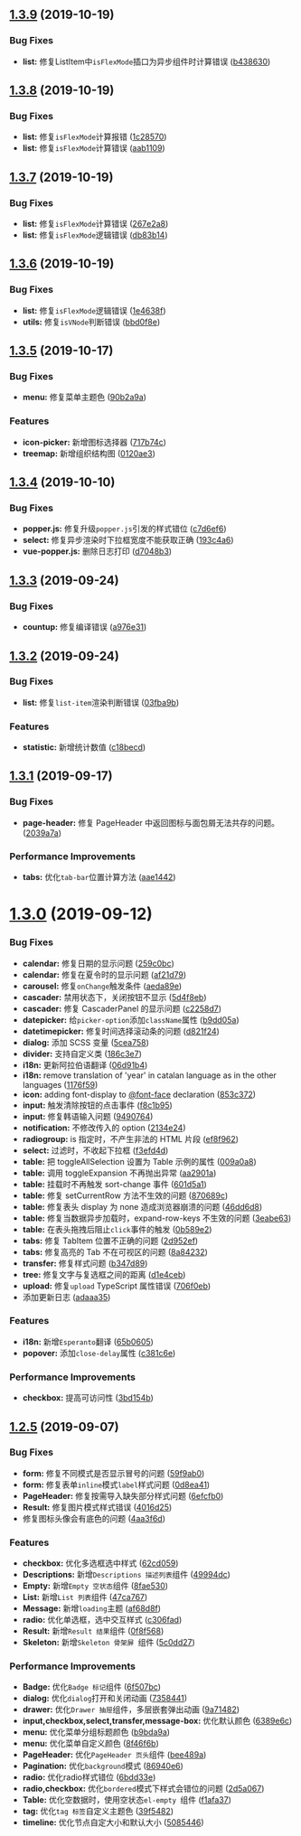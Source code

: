 ## [1.3.9](https://github.com/yakcodo/yak/compare/v1.3.8...v1.3.9) (2019-10-19)


### Bug Fixes

* **list:** 修复ListItem中`isFlexMode`插口为异步组件时计算错误 ([b438630](https://github.com/yakcodo/yak/commit/b438630))



## [1.3.8](https://github.com/yakcodo/yak/compare/v1.3.7...v1.3.8) (2019-10-19)


### Bug Fixes

* **list:** 修复`isFlexMode`计算报错 ([1c28570](https://github.com/yakcodo/yak/commit/1c28570))
* **list:** 修复`isFlexMode`计算错误 ([aab1109](https://github.com/yakcodo/yak/commit/aab1109))



## [1.3.7](https://github.com/yakcodo/yak/compare/v1.3.6...v1.3.7) (2019-10-19)


### Bug Fixes

* **list:** 修复`isFlexMode`计算错误 ([267e2a8](https://github.com/yakcodo/yak/commit/267e2a8))
* **list:** 修复`isFlexMode`逻辑错误 ([db83b14](https://github.com/yakcodo/yak/commit/db83b14))



## [1.3.6](https://github.com/yakcodo/yak/compare/v1.3.5...v1.3.6) (2019-10-19)


### Bug Fixes

* **list:** 修复`isFlexMode`逻辑错误 ([1e4638f](https://github.com/yakcodo/yak/commit/1e4638f))
* **utils:** 修复`isVNode`判断错误 ([bbd0f8e](https://github.com/yakcodo/yak/commit/bbd0f8e))



## [1.3.5](https://github.com/yakcodo/yak/compare/v1.3.4...v1.3.5) (2019-10-17)


### Bug Fixes

* **menu:** 修复菜单主题色 ([90b2a9a](https://github.com/yakcodo/yak/commit/90b2a9a))


### Features

* **icon-picker:** 新增图标选择器 ([717b74c](https://github.com/yakcodo/yak/commit/717b74c))
* **treemap:** 新增组织结构图 ([0120ae3](https://github.com/yakcodo/yak/commit/0120ae3))



## [1.3.4](https://github.com/yakcodo/yak/compare/v1.3.3...v1.3.4) (2019-10-10)


### Bug Fixes

* **popper.js:** 修复升级`popper.js`引发的样式错位 ([c7d6ef6](https://github.com/yakcodo/yak/commit/c7d6ef6))
* **select:** 修复异步渲染时下拉框宽度不能获取正确 ([193c4a6](https://github.com/yakcodo/yak/commit/193c4a6))
* **vue-popper.js:** 删除日志打印 ([d7048b3](https://github.com/yakcodo/yak/commit/d7048b3))



## [1.3.3](https://github.com/yakcodo/yak/compare/v1.3.2...v1.3.3) (2019-09-24)


### Bug Fixes

* **countup:** 修复编译错误 ([a976e31](https://github.com/yakcodo/yak/commit/a976e31))



## [1.3.2](https://github.com/yakcodo/yak/compare/v1.3.1...v1.3.2) (2019-09-24)


### Bug Fixes

* **list:** 修复`list-item`渲染判断错误 ([03fba9b](https://github.com/yakcodo/yak/commit/03fba9b))


### Features

* **statistic:** 新增统计数值 ([c18becd](https://github.com/yakcodo/yak/commit/c18becd))



## [1.3.1](https://github.com/yakcodo/yak/compare/v1.3.0...v1.3.1) (2019-09-17)


### Bug Fixes

* **page-header:** 修复 PageHeader 中返回图标与面包屑无法共存的问题。 ([2039a7a](https://github.com/yakcodo/yak/commit/2039a7a))


### Performance Improvements

* **tabs:** 优化`tab-bar`位置计算方法 ([aae1442](https://github.com/yakcodo/yak/commit/aae1442))



# [1.3.0](https://github.com/yakcodo/yak/compare/v1.2.5...v1.3.0) (2019-09-12)


### Bug Fixes

* **calendar:** 修复日期的显示问题 ([259c0bc](https://github.com/yakcodo/yak/commit/259c0bc))
* **calendar:** 修复在夏令时的显示问题 ([af21d79](https://github.com/yakcodo/yak/commit/af21d79))
* **carousel:** 修复`onChange`触发条件 ([aeda89e](https://github.com/yakcodo/yak/commit/aeda89e))
* **cascader:** 禁用状态下，关闭按钮不显示 ([5d4f8eb](https://github.com/yakcodo/yak/commit/5d4f8eb))
* **cascader:** 修复 CascaderPanel 的显示问题 ([c2258d7](https://github.com/yakcodo/yak/commit/c2258d7))
* **datepicker:** 给`picker-option`添加`className`属性 ([b9dd05a](https://github.com/yakcodo/yak/commit/b9dd05a))
* **datetimepicker:** 修复时间选择滚动条的问题 ([d821f24](https://github.com/yakcodo/yak/commit/d821f24))
* **dialog:** 添加 SCSS 变量 ([5cea758](https://github.com/yakcodo/yak/commit/5cea758))
* **divider:** 支持自定义类 ([186c3e7](https://github.com/yakcodo/yak/commit/186c3e7))
* **i18n:** 更新阿拉伯语翻译 ([06d91b4](https://github.com/yakcodo/yak/commit/06d91b4))
* **i18n:** remove translation of 'year' in catalan language as in the other languages ([1176f59](https://github.com/yakcodo/yak/commit/1176f59))
* **icon:** adding font-display to [@font-face](https://github.com/font-face) declaration ([853c372](https://github.com/yakcodo/yak/commit/853c372))
* **input:** 触发清除按钮的点击事件 ([f8c1b95](https://github.com/yakcodo/yak/commit/f8c1b95))
* **input:** 修复韩语输入问题 ([9490764](https://github.com/yakcodo/yak/commit/9490764))
* **notification:** 不修改传入的 option ([2134e24](https://github.com/yakcodo/yak/commit/2134e24))
* **radiogroup:** is 指定时，不产生非法的 HTML 片段 ([ef8f962](https://github.com/yakcodo/yak/commit/ef8f962))
* **select:** 过滤时，不收起下拉框 ([f3efd4d](https://github.com/yakcodo/yak/commit/f3efd4d))
* **table:** 把 toggleAllSelection 设置为 Table 示例的属性 ([009a0a8](https://github.com/yakcodo/yak/commit/009a0a8))
* **table:** 调用 toggleExpansion 不再抛出异常 ([aa2901a](https://github.com/yakcodo/yak/commit/aa2901a))
* **table:** 挂载时不再触发 sort-change 事件 ([601d5a1](https://github.com/yakcodo/yak/commit/601d5a1))
* **table:** 修复 setCurrentRow 方法不生效的问题 ([870689c](https://github.com/yakcodo/yak/commit/870689c))
* **table:** 修复表头 display 为 none 造成浏览器崩溃的问题 ([46dd6d8](https://github.com/yakcodo/yak/commit/46dd6d8))
* **table:** 修复当数据异步加载时，expand-row-keys 不生效的问题 ([3eabe63](https://github.com/yakcodo/yak/commit/3eabe63))
* **table:** 在表头拖拽后阻止`click`事件的触发 ([0b589e2](https://github.com/yakcodo/yak/commit/0b589e2))
* **tabs:** 修复 TabItem 位置不正确的问题 ([2d952ef](https://github.com/yakcodo/yak/commit/2d952ef))
* **tabs:** 修复高亮的 Tab 不在可视区的问题 ([8a84232](https://github.com/yakcodo/yak/commit/8a84232))
* **transfer:** 修复样式问题 ([b347d89](https://github.com/yakcodo/yak/commit/b347d89))
* **tree:** 修复文字与复选框之间的距离 ([d1e4ceb](https://github.com/yakcodo/yak/commit/d1e4ceb))
* **upload:** 修复`upload` TypeScript 属性错误 ([706f0eb](https://github.com/yakcodo/yak/commit/706f0eb))
* 添加更新日志 ([adaaa35](https://github.com/yakcodo/yak/commit/adaaa35))


### Features

* **i18n:** 新增`Esperanto`翻译 ([65b0605](https://github.com/yakcodo/yak/commit/65b0605))
* **popover:** 添加`close-delay`属性 ([c381c6e](https://github.com/yakcodo/yak/commit/c381c6e))


### Performance Improvements

* **checkbox:** 提高可访问性 ([3bd154b](https://github.com/yakcodo/yak/commit/3bd154b))



## [1.2.5](https://github.com/yakcodo/yak/compare/c306fad...v1.2.5) (2019-09-07)


### Bug Fixes

* **form:** 修复不同模式是否显示冒号的问题 ([59f9ab0](https://github.com/yakcodo/yak/commit/59f9ab0))
* **form:** 修复表单`inline`模式`label`样式问题 ([0d8ea41](https://github.com/yakcodo/yak/commit/0d8ea41))
* **PageHeader:** 修复按需导入缺失部分样式问题 ([6efcfb0](https://github.com/yakcodo/yak/commit/6efcfb0))
* **Result:** 修复图片模式样式错误 ([4016d25](https://github.com/yakcodo/yak/commit/4016d25))
* 修复图标头像会有底色的问题 ([4aa3f6d](https://github.com/yakcodo/yak/commit/4aa3f6d))


### Features

* **checkbox:** 优化多选框选中样式 ([62cd059](https://github.com/yakcodo/yak/commit/62cd059))
* **Descriptions:** 新增`Descriptions 描述列表`组件 ([49994dc](https://github.com/yakcodo/yak/commit/49994dc))
* **Empty:** 新增`Empty 空状态`组件 ([8fae530](https://github.com/yakcodo/yak/commit/8fae530))
* **List:** 新增`List 列表`组件 ([47ca767](https://github.com/yakcodo/yak/commit/47ca767))
* **Message:** 新增`loading`主题 ([af68d8f](https://github.com/yakcodo/yak/commit/af68d8f))
* **radio:** 优化单选框，选中交互样式 ([c306fad](https://github.com/yakcodo/yak/commit/c306fad))
* **Result:** 新增`Result 结果`组件 ([0f8f568](https://github.com/yakcodo/yak/commit/0f8f568))
* **Skeleton:** 新增`Skeleton 骨架屏 `组件 ([5c0dd27](https://github.com/yakcodo/yak/commit/5c0dd27))


### Performance Improvements

* **Badge:** 优化`Badge 标记`组件 ([6f507bc](https://github.com/yakcodo/yak/commit/6f507bc))
* **dialog:** 优化`dialog`打开和关闭动画 ([7358441](https://github.com/yakcodo/yak/commit/7358441))
* **drawer:** 优化`Drawer 抽屉`组件，多层嵌套弹出动画 ([9a71482](https://github.com/yakcodo/yak/commit/9a71482))
* **input,checkbox,select,transfer,message-box:** 优化默认颜色 ([6389e6c](https://github.com/yakcodo/yak/commit/6389e6c))
* **menu:** 优化菜单分组标题颜色 ([b9bda9a](https://github.com/yakcodo/yak/commit/b9bda9a))
* **menu:** 优化菜单自定义颜色 ([8f46f6b](https://github.com/yakcodo/yak/commit/8f46f6b))
* **PageHeader:** 优化`PageHeader 页头`组件 ([bee489a](https://github.com/yakcodo/yak/commit/bee489a))
* **Pagination:** 优化`background`模式 ([86940e6](https://github.com/yakcodo/yak/commit/86940e6))
* **radio:** 优化radio样式错位 ([6bdd33e](https://github.com/yakcodo/yak/commit/6bdd33e))
* **radio,checkbox:** 优化`bordered`模式下样式会错位的问题 ([2d5a067](https://github.com/yakcodo/yak/commit/2d5a067))
* **Table:** 优化空数据时，使用空状态`el-empty `组件 ([f1afa37](https://github.com/yakcodo/yak/commit/f1afa37))
* **tag:** 优化`tag 标签`自定义主题色 ([39f5482](https://github.com/yakcodo/yak/commit/39f5482))
* **timeline:** 优化节点自定大小和默认大小 ([5085446](https://github.com/yakcodo/yak/commit/5085446))



